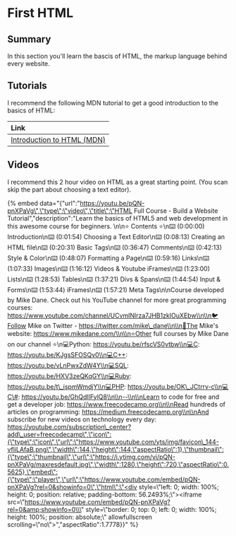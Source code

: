 # First HTML

## Summary

In this section you'll learn the bascis of HTML, the markup language behind every website.

## Tutorials

I recommend the following MDN tutorial to get a good introduction to the basics of HTML:

| **Link** |
| :--- |
| [Introduction to HTML \(MDN\)](https://developer.mozilla.org/en-US/docs/Learn/HTML/Introduction_to_HTML) |

## Videos

I recommend this 2 hour video on HTML as a great starting point. \(You scan skip the part about choosing a text editor\).

{% embed data="{\"url\":\"https://youtu.be/pQN-pnXPaVg\",\"type\":\"video\",\"title\":\"HTML Full Course - Build a Website Tutorial\",\"description\":\"Learn the basics of HTML5 and web development in this awesome course for beginners. \\n\\n⭐️ Contents ⭐️\\n⌨️ \(0:00:00\) Introduction\\n⌨️ \(0:01:54\) Choosing a Text Editor\\n⌨️ \(0:08:13\) Creating an HTML file\\n⌨️ \(0:20:31\) Basic Tags\\n⌨️ \(0:36:47\) Comments\\n⌨️ \(0:42:13\) Style & Color\\n⌨️ \(0:48:07\) Formatting a Page\\n⌨️ \(0:59:16\) Links\\n⌨️ \(1:07:33\) Images\\n⌨️ \(1:16:12\) Videos & Youtube iFrames\\n⌨️ \(1:23:00\) Lists\\n⌨️ \(1:28:53\) Tables\\n⌨️ \(1:37:21\) Divs & Spans\\n⌨️ \(1:44:54\) Input & Forms\\n⌨️ \(1:53:44\) iFrames\\n⌨️ \(1:57:21\) Meta Tags\\n\\nCourse developed by Mike Dane. Check out his YouTube channel for more great programming courses: https://www.youtube.com/channel/UCvmINlrza7JHB1zkIOuXEbw\\n\\n🐦Follow Mike on Twitter - https://twitter.com/mike\_dane\\n\\n🔗The Mike\'s website: https://www.mikedane.com/\\n\\n⭐️Other full courses by Mike Dane on our channel ⭐️\\n💻Python: https://youtu.be/rfscVS0vtbw\\n💻C: https://youtu.be/KJgsSFOSQv0\\n💻C++: https://youtu.be/vLnPwxZdW4Y\\n💻SQL: https://youtu.be/HXV3zeQKqGY\\n💻Ruby: https://youtu.be/t\_ispmWmdjY\\n💻PHP: https://youtu.be/OK\_JCtrrv-c\\n💻C\#: https://youtu.be/GhQdlIFylQ8\\n\\n--\\n\\nLearn to code for free and get a developer job: https://www.freecodecamp.org\\n\\nRead hundreds of articles on programming: https://medium.freecodecamp.org\\n\\nAnd subscribe for new videos on technology every day: https://youtube.com/subscription\_center?add\_user=freecodecamp\",\"icon\":{\"type\":\"icon\",\"url\":\"https://www.youtube.com/yts/img/favicon\_144-vfliLAfaB.png\",\"width\":144,\"height\":144,\"aspectRatio\":1},\"thumbnail\":{\"type\":\"thumbnail\",\"url\":\"https://i.ytimg.com/vi/pQN-pnXPaVg/maxresdefault.jpg\",\"width\":1280,\"height\":720,\"aspectRatio\":0.5625},\"embed\":{\"type\":\"player\",\"url\":\"https://www.youtube.com/embed/pQN-pnXPaVg?rel=0&showinfo=0\",\"html\":\"<div style=\\\"left: 0; width: 100%; height: 0; position: relative; padding-bottom: 56.2493%;\\\"><iframe src=\\\"https://www.youtube.com/embed/pQN-pnXPaVg?rel=0&amp;showinfo=0\\\" style=\\\"border: 0; top: 0; left: 0; width: 100%; height: 100%; position: absolute;\\\" allowfullscreen scrolling=\\\"no\\\"></iframe></div>\",\"aspectRatio\":1.7778}}" %}

